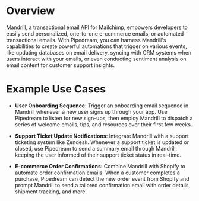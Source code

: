 # Overview

Mandrill, a transactional email API for Mailchimp, empowers developers to easily send personalized, one-to-one e-commerce emails, or automated transactional emails. With Pipedream, you can harness Mandrill's capabilities to create powerful automations that trigger on various events, like updating databases on email delivery, syncing with CRM systems when users interact with your emails, or even conducting sentiment analysis on email content for customer support insights.

# Example Use Cases

- **User Onboarding Sequence**: Trigger an onboarding email sequence in Mandrill whenever a new user signs up through your app. Use Pipedream to listen for new sign-ups, then employ Mandrill to dispatch a series of welcome emails, tips, and resources over their first few weeks.

- **Support Ticket Update Notifications**: Integrate Mandrill with a support ticketing system like Zendesk. Whenever a support ticket is updated or closed, use Pipedream to send a summary email through Mandrill, keeping the user informed of their support ticket status in real-time.

- **E-commerce Order Confirmations**: Combine Mandrill with Shopify to automate order confirmation emails. When a customer completes a purchase, Pipedream can detect the new order event from Shopify and prompt Mandrill to send a tailored confirmation email with order details, shipment tracking, and more.

